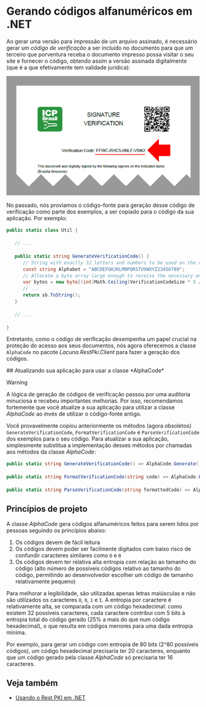 ﻿# Gerando códigos alfanuméricos em .NET

Ao gerar uma versão para impressão de um arquivo assinado, é necessário gerar um *código de verificação* a ser
incluido no documento para que um terceiro que porventura receba o documento impresso possa visitar o seu site e fornecer o
código, obtendo assim a versão assinada digitalmente (que é a que efetivamente tem validade jurídica):

![Codigo de verificacao](../../../../images/verification-code.png)

No passado, nós províamos o código-fonte para geração desse código de verificação como parte dos exemplos, a ser copiado
para o código da sua aplicação. Por exemplo:

```cs
public static class Util {
   
   // ...

   public static string GenerateVerificationCode() {
      // String with exactly 32 letters and numbers to be used on the codes.
      const string Alphabet = "ABCDEFGHJKLMNPQRSTUVWXYZ23456789";
      // Allocate a byte array large enough to receive the necessary entropy
      var bytes = new byte[(int)Math.Ceiling(VerificationCodeSize * 5 / 8.0)];
      // ...
      return sb.ToString();
   }

   // ...

}
```

Entretanto, como o código de verificação desempenha um papel crucial na proteção do acesso aos seus documentos, nós
agora oferecemos a classe `AlphaCode` no pacote *Lacuna.RestPki.Client* para fazer a geração dos códigos.

<a name="update-code" />
## Atualizando sua aplicação para usar a classe *AlphaCode*

> [!WARNING]
> A lógica de geração de códigos de verificação passou por uma auditoria minuciosa e recebeu importantes melhorias.
> Por isso, recomendamos fortemente que você atualize a sua aplicação para utilizar a classe *AlphaCode* ao invés de utilizar
> o código-fonte antigo.

Você provavelmente copiou anteriormente os métodos (agora obsoletos) `GenerateVerificationCode`, `FormatVerificationCode` e `ParseVerificationCode`
dos exemplos para o seu código. Para atualizar a sua aplicação, simplesmente substitua a implementação desses métodos por chamadas aos métodos
da classe *AlphaCode*:

```cs
public static string GenerateVerificationCode() => AlphaCode.Generate();

public static string FormatVerificationCode(string code) => AlphaCode.Format(code);

public static string ParseVerificationCode(string formattedCode) => AlphaCode.Parse(code);
```

## Princípios de projeto

A classe *AlphaCode* gera códigos alfanuméricos feitos para serem lidos por pessoas seguindo os princípios abaixo:

1. Os códigos devem de fácil leitura
1. Os códigos devem poder ser facilmente digitados com baixo risco de confundir caracteres similares como `O` e `0`
1. Os códigos devem ter relativa alta entropia com relação ao tamanho do código (alto número de possíveis códigos relativo ao tamanho
   do código, permitindo ao desenvolvedor escolher um código de tamanho relativamente pequeno)

Para melhorar a legibilidade, são utilizadas apenas letras maiúsculas e não são utilizados os caracteres `O`, `0`, `1` e `I`. A entropia
por caractere é relativamente alta, se comparada com um código hexadecimal: como existem 32 possíveis caracteres, cada caractere contribui
com 5 bits à entropia total do código gerado (25% a mais do que num código hexadecimal), o que resulta em códigos menores para uma dada entropia mínima.

Por exemplo, para gerar um código com entropia de 80 bits (2^80 possíveis códigos), um código hexadecimal precisaria ter 20 caracteres,
enquanto que um código gerado pela classe *AlphaCode* só precisaria ter 16 caracteres.

## Veja também

* [Usando o Rest PKI em .NET](index.md)
